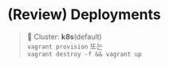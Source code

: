 # (Review) Deployments

> 📘 Cluster: **k8s**(default)
<br> `vagrant provision` 또는
<br> `vagrant destroy -f && vagrant up`

